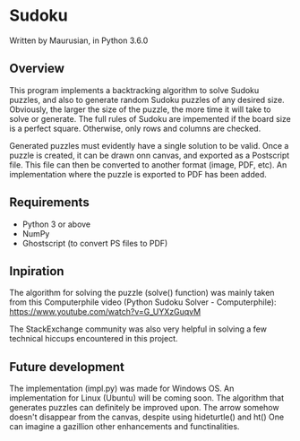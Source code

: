 # Sudoku

Written by Maurusian, in Python 3.6.0

## Overview
This program implements a backtracking algorithm to solve Sudoku puzzles, and also to generate random Sudoku puzzles of any desired size.
Obviously, the larger the size of the puzzle, the more time it will take to solve or generate. The full rules of Sudoku are impemented if
the board size is a perfect square. Otherwise, only rows and columns are checked.

Generated puzzles must evidently have a single solution to be valid. Once a puzzle is created, it can be drawn onn canvas, and exported
as a Postscript file. This file can then be converted to another format (image, PDF, etc). An implementation where the puzzle is exported
to PDF has been added.

## Requirements
- Python 3 or above
- NumPy
- Ghostscript (to convert PS files to PDF)

## Inpiration
The algorithm for solving the puzzle (solve() function) was mainly taken from this Computerphile video (Python Sudoku Solver - Computerphile): 
https://www.youtube.com/watch?v=G_UYXzGuqvM

The StackExchange community was also very helpful in solving a few technical hiccups encountered in this project.

## Future development
The implementation (impl.py) was made for Windows OS. An implementation for Linux (Ubuntu) will be coming soon.
The algorithm that generates puzzles can definitely be improved upon.
The arrow somehow doesn't disappear from the canvas, despite using hideturtle() and ht()
One can imagine a gazillion other enhancements and functinalities.
